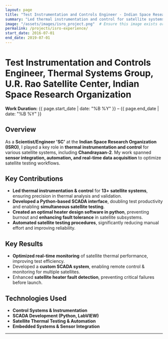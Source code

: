 ```yaml
---
layout: page
title: "Test Instrumentation and Controls Engineer - Indian Space Research Organization"
summary: "Led thermal instrumentation and control for satellite systems, including Chandrayaan-2, optimizing testing workflows and automation."
image: "/assets/images/isro_project.png"  # Ensure this image exists or remove this line
permalink: /projects/isro-experience/
start_date: 2016-07-01
end_date: 2019-07-01
---
```


# Test Instrumentation and Controls Engineer, Thermal Systems Group, U.R. Rao Satellite Center, Indian Space Research Organization

 **Work Duration:** {{ page.start_date | date: "%B %Y" }} – {{ page.end_date | date: "%B %Y" }}

## Overview
As a **Scientist/Engineer 'SC'** at the **Indian Space Research Organization (ISRO)**, I played a key role in **thermal instrumentation and control** for various satellite systems, including **Chandrayaan-2**. My work spanned **sensor integration, automation, and real-time data acquisition** to optimize satellite testing workflows.

## Key Contributions
- **Led thermal instrumentation & control** for **13+ satellite systems**, ensuring precision in thermal analysis and validation.
- **Developed a Python-based SCADA interface**, doubling test productivity and enabling **simultaneous satellite testing**.
- **Created an optimal heater design software in python**, preventing burnout and **enhancing fault tolerance** in satellite subsystems.
- **Automated satellite testing procedures**, significantly reducing manual effort and improving reliability.

## Key Results
- **Optimized real-time monitoring** of satellite thermal performance, improving test efficiency.
- Developed a **custom SCADA system**, enabling remote control & monitoring for multiple satellites.
- Enhanced **satellite heater fault detection**, preventing critical failures before launch.

## Technologies Used
- **Control Systems & Instrumentation**
- **SCADA Development (Python, LabVIEW)**
- **Satellite Thermal Testing & Automation**
- **Embedded Systems & Sensor Integration**

---
